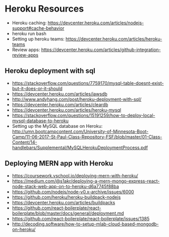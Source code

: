 # Heroku Resources

* Heroku caching: <https://devcenter.heroku.com/articles/nodejs-support#cache-behavior>
* heroku run bash
* Setting up heroku teams: <https://devcenter.heroku.com/articles/heroku-teams>
* Review apps: <https://devcenter.heroku.com/articles/github-integration-review-apps>

## Heroku deployment with sql

* <https://stackoverflow.com/questions/7759170/mysql-table-doesnt-exist-but-it-does-or-it-should>
* <https://devcenter.heroku.com/articles/jawsdb>
* <http://www.andyhang.com/post/heroku-deployment-with-sql/>
* <https://devcenter.heroku.com/articles/cleardb>
* <https://devcenter.heroku.com/articles/heroku-mysql>
* <https://stackoverflow.com/questions/15191259/how-to-deploy-local-mysql-database-to-heroku>
* Setting up the MySQL database on Heroku: <http://umn.bootcampcontent.com/University-of-Minnesota-Boot-Camp/11-06-2017-St-Paul-Class-Repository-FSF/blob/master/01-Class-Content/14-handlebars/Supplemental/MySQLHerokuDeploymentProcess.pdf>

## Deploying MERN app with Heroku

* <https://coursework.vschool.io/deploying-mern-with-heroku/>
* <https://medium.com/@s1akr/deploying-a-mern-mongo-express-react-node-stack-web-app-on-to-heroku-d6a7745f88ba>
* <https://github.com/nodejs/node-v0.x-archive/issues/6000>
* <https://github.com/heroku/heroku-buildpack-nodejs>
* <https://devcenter.heroku.com/articles/buildpacks>
* <https://github.com/react-boilerplate/react-boilerplate/blob/master/docs/general/deployment.md>
* <https://github.com/react-boilerplate/react-boilerplate/issues/1385>
* <http://decoding.software/how-to-setup-mlab-cloud-based-mongodb-on-heroku/>